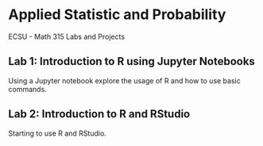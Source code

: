# Applied Statistic and Probability
ECSU - Math 315 Labs and Projects

## Lab 1: Introduction to R using Jupyter Notebooks
Using a Jupyter notebook explore the usage of R and how to use basic commands.

## Lab 2: Introduction to R and RStudio
Starting to use R and RStudio. 
